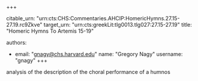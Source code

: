 +++


citable_urn: "urn:cts:CHS:Commentaries.AHCIP:HomericHymns.27.15-27.19.rc9Zkve"
target_urn: "urn:cts:greekLit:tlg0013.tlg027:27.15-27.19"
title: "Homeric Hymns To Artemis 15-19"

authors:
- email: "gnagy@chs.harvard.edu"
  name: "Gregory Nagy"
  username: "gnagy"
+++

<p>analysis of the description of the choral performance of a humnos</p>